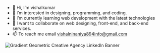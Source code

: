 - 👋 Hi, I’m vishalkumar
- 👀 I’m interested in designing, programming, and coding.
- 🌱 I’m currently learning web development with the latest technologies 
- 💞️ I want to collaborate on web designing, front-end, and back-end services.
- 📫 To reach me email vishalninaniya894info@gmail.com

<!---
vishalkumar12323/vishalkumar12323 is a ✨ special ✨ repository because its `README.md` (this file) appears on your GitHub profile.
You can click the Preview link to take a look at your changes.
--->
![Gradient Geometric Creative Agency LinkedIn Banner](https://github.com/user-attachments/assets/0fd4c340-44a8-4831-920d-39fd9d4af38b)


